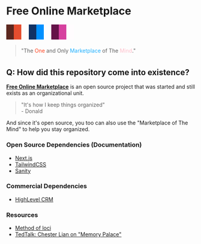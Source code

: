 # Free Online Marketplace

<!-- <div style="display: inline-flex; background-image: linear-gradient(to right, #ff4420, #20b0ff, #ffb0bb); font-size: 3rem;">
  <div style="mix-blend-mode: exclusion; color: #fff;">Free</div>&nbsp;
  <div style="mix-blend-mode: exclusion; color: #fff;">Online</div>&nbsp;
  <div style="mix-blend-mode: exclusion; color: #fff;">Marketplace</div>
</div> -->

<div style="display: flex; max-width: 180px">
  <div style="width: 33.333%; height: 20px; overflow: clip; display: flex;">
    <div style="width: 33.333%; height: 100%; background-color: #5C271F;">
    </div>
    <div style="width: 33.333%; height: 100%; background-color: #E54D2E;">
    </div>
    <div style="width: 33.333%; height: 100%; background-color: #FFFCFC;">
    </div>
  </div>
  <div style="width: 33.333%; height: 20px; overflow: clip; display: flex;">
    <div style="width: 33.333%; height: 100%; background-color: #113264;">
    </div>
    <div style="width: 33.333%; height: 100%; background-color: #0090FF;">
    </div>
    <div style="width: 33.333%; height: 100%; background-color: #FBFDFF;">
    </div>
  </div>
  <div style="width: 33.333%; height: 20px; overflow: clip; display: flex;">
    <div style="width: 33.333%; height: 100%; background-color: #651249;">
    </div>
    <div style="width: 33.333%; height: 100%; background-color: #D6409F;">
    </div>
    <div style="width: 33.333%; height: 100%; background-color: #FFFCFE;">
    </div>
  </div>
</div>
<div style="display: flex; max-width: 180px">
  <div style="width: 33.333%; height: 20px; overflow: clip; display: flex;">
    <div style="width: 33.333%; height: 100%; background-color: #5C271F;">
    </div>
    <div style="width: 33.333%; height: 100%; background-color: #E54D2E;">
    </div>
    <div style="width: 33.333%; height: 100%; background-color: #FFFCFC;">
    </div>
  </div>
  <div style="width: 33.333%; height: 20px; overflow: clip; display: flex;">
    <div style="width: 33.333%; height: 100%; background-color: #113264;">
    </div>
    <div style="width: 33.333%; height: 100%; background-color: #0090FF;">
    </div>
    <div style="width: 33.333%; height: 100%; background-color: #FBFDFF;">
    </div>
  </div>
  <div style="width: 33.333%; height: 20px; overflow: clip; display: flex;">
    <div style="width: 33.333%; height: 100%; background-color: #651249;">
    </div>
    <div style="width: 33.333%; height: 100%; background-color: #D6409F;">
    </div>
    <div style="width: 33.333%; height: 100%; background-color: #FFFCFE;">
    </div>
  </div>
</div>
<!-- <div style="display: flex;">
  <div style="height: 20px; width: 20px; background-color: #00ffff;"></div>
  <div style="height: 20px; width: 20px; background-color: #ff1010;"></div>
  <div style="height: 20px; width: 20px; background-color: #025041;"></div>
</div> -->

<blockquote style="line-height: 2.25;">"The <span style="color: #ff4420;">One</span> and Only&nbsp;<span style="color: #20b0ff;">Marketplace</span> of The <span style="color: #ffc0cc;">Mind</span>."</blockquote>

## Q: How did this repository come into existence?

[**Free Online Marketplace**](https://github.com/imgnxorg/freeonlinemarketplace) is an open source project that was started and still exists as an organizational unit.

> "It's how I keep things organized"<br />\- Donald

And since it's open source, you too can also use the "Marketplace of The Mind" to help you stay organized.

### Open Source Dependencies (Documentation)

- [Next.js](https://nextjs.org/docs)
- [TailwindCSS](https://tailwindcss.com/docs/installation)
- [Sanity](https://sanity.io)

### Commercial Dependencies

- [HighLevel CRM](https://www.gohighlevel.com/?fp_ref=dmholdings)

### Resources

- [Method of loci](https://en.wikipedia.org/wiki/Method_of_loci)
- [TedTalk: Chester Lian on "Memory Palace"](https://www.youtube.com/watch?v=0ahnDEXOagw)
